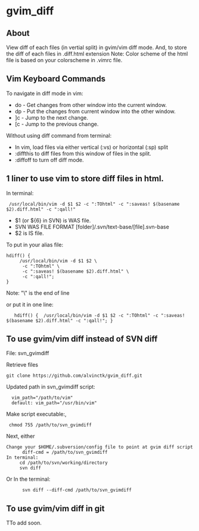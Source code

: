# gvim_diff

## About
View diff of each files (in vertial split) in gvim/vim diff mode. 
And, to store the diff of each files in .diff.html extension
Note: Color scheme of the html file is based on your colorscheme in .vimrc file.

## Vim Keyboard Commands

To navigate in diff mode in vim:

 - do - Get changes from other window into the current window.
 - dp - Put the changes from current window into the other window. 
 - ]c - Jump to the next change.
 - [c - Jump to the previous change.

Without using diff command from terminal:

  - In vim, load files via either vertical (:vs) or horizontal (:sp) split
  - :diffthis to diff files from this window of files in the split.
  - :diffoff to turn off diff mode.

## 1 liner to use vim to store diff files in html.
In terminal:

     /usr/local/bin/vim -d $1 $2 -c ":TOhtml" -c ":saveas! $(basename $2).diff.html" -c ":qall!"

- $1 (or ${6} in SVN) is WAS file.
- SVN WAS FILE FORMAT [folder]/.svn/text-base/[file].svn-base
- $2 is IS file. 

To put in your alias file: 
    
    hdiff() {
         /usr/local/bin/vim -d $1 $2 \
          -c ":TOhtml" \
          -c ":saveas! $(basename $2).diff.html" \
          -c ":qall!"; 
    }


Note: "\\" is the end of line

or put it in one line: 

       hdiff() {  /usr/local/bin/vim -d $1 $2 -c ":TOhtml" -c ":saveas! $(basename $2).diff.html" -c ":qall!"; }

## To use gvim/vim diff instead of SVN diff

File: svn_gvimdiff

Retrieve files

    git clone https://github.com/alvinctk/gvim_diff.git

Updated path in svn_gvimdiff script:

      vim_path="/path/to/vim"
      default: vim_path="/usr/bin/vim"

Make script executable:,

     chmod 755 /path/to/svn_gvimdiff 


Next, either 

    Change your $HOME/.subversion/config file to point at gvim diff script 
          diff-cmd = /path/to/svn_gvimdiff
    In terminal: 
         cd /path/to/svn/working/directory
         svn diff
Or 
   In the terminal:

          svn diff --diff-cmd /path/to/svn_gvimdiff

## To use gvim/vim diff in git
TTo add soon.




